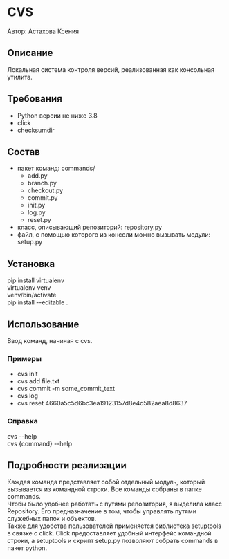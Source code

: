# CVS  
Автор: Астахова Ксения  


## Описание  
Локальная система контроля версий, реализованная как консольная утилита.  

## Требования  
- Python версии не ниже 3.8  
- click  
- checksumdir  

## Состав  
- пакет команд: commands/  
	- add.py  
	- branch.py  
	- checkout.py  
	- commit.py  
	- init.py  
	- log.py  
	- reset.py  
- класс, описывающий репозиторий: repository.py  
- файл, с помощью которого из консоли можно вызывать модули: setup.py  

## Установка    
pip install virtualenv  
virtualenv venv  
venv/bin/activate  
pip install --editable .  

## Использование  
Ввод команд, начиная с cvs.   
 
### Примеры   
- cvs init  
- cvs add file.txt  
- cvs commit -m some_commit_text  
- cvs log  
- cvs reset 4660a5c5d6bc3ea19123157d8e4d582aea8d8637  

### Справка  
cvs --help  
cvs {command} --help  

## Подробности реализации  
Каждая команда представляет собой отдельный модуль, который вызывается из командной строки. 
Все команды собраны в папке commands.  
Чтобы было удобнее работать с путями репозитория, я выделила класс Repository. Его предназначение в том, чтобы управлять путями служебных папок и объектов.  
Также для удобства пользователей применяется библиотека setuptools в связке с click. Click предоставляет удобный интерфейс командной строки, а setuptools и скрипт setup.py позволяют собрать commands в пакет python.  


